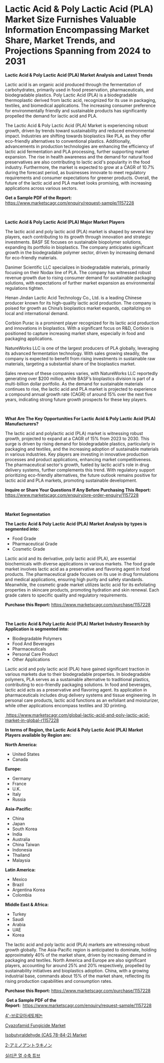 <p><h1>Lactic Acid & Poly Lactic Acid (PLA) Market Size Furnishes Valuable Information Encompassing Market Share, Market Trends, and Projections Spanning from 2024 to 2031</h1></p><p><strong>Lactic Acid & Poly Lactic Acid (PLA) Market Analysis and Latest Trends</strong></p>
<p><p>Lactic acid is an organic acid produced through the fermentation of carbohydrates, primarily used in food preservation, pharmaceuticals, and biodegradable plastics. Poly Lactic Acid (PLA) is a biodegradable thermoplastic derived from lactic acid, recognized for its use in packaging, textiles, and biomedical applications. The increasing consumer preference for environmentally friendly and sustainable products has significantly propelled the demand for lactic acid and PLA.</p><p>The Lactic Acid & Poly Lactic Acid (PLA) Market is experiencing robust growth, driven by trends toward sustainability and reduced environmental impact. Industries are shifting towards bioplastics like PLA, as they offer eco-friendly alternatives to conventional plastics. Additionally, advancements in production technologies are enhancing the efficiency of lactic acid fermentation and PLA processing, further supporting market expansion. The rise in health awareness and the demand for natural food preservatives are also contributing to lactic acid's popularity in the food industry. Furthermore, the market is expected to grow at a CAGR of 10.7% during the forecast period, as businesses innovate to meet regulatory requirements and consumer expectations for greener products. Overall, the future of the lactic acid and PLA market looks promising, with increasing applications across various sectors.</p></p>
<p><strong>Get a Sample PDF of the Report:&nbsp;</strong> <a href="https://www.marketscagr.com/enquiry/request-sample/1157228">https://www.marketscagr.com/enquiry/request-sample/1157228</a></p>
<p>&nbsp;</p>
<p><strong>Lactic Acid & Poly Lactic Acid (PLA) Major Market Players</strong></p>
<p><p>The lactic acid and poly lactic acid (PLA) market is shaped by several key players, each contributing to its growth through innovation and strategic investments. BASF SE focuses on sustainable biopolymer solutions, expanding its portfolio in bioplastics. The company anticipates significant growth in the biodegradable polymer sector, driven by increasing demand for eco-friendly materials.</p><p>Danimer Scientific LLC specializes in biodegradable materials, primarily focusing on their Nodax line of PLA. The company has witnessed robust revenue growth due to rising consumer demand for sustainable packaging solutions, with expectations of further market expansion as environmental regulations tighten.</p><p>Henan Jindan Lactic Acid Technology Co., Ltd. is a leading Chinese producer known for its high-quality lactic acid production. The company is poised for growth as China’s bioplastics market expands, capitalizing on local and international demand. </p><p>Corbion Purac is a prominent player recognized for its lactic acid production and innovations in bioplastics. With a significant focus on R&D, Corbion is positioned to capture increasing market share, especially in food and packaging applications.</p><p>NatureWorks LLC is one of the largest producers of PLA globally, leveraging its advanced fermentation technology. With sales growing steadily, the company is expected to benefit from rising investments in sustainable raw materials, targeting a substantial share of the bioplastics market.</p><p>Sales revenue of these companies varies, with NatureWorks LLC reportedly generating over $200 million, while BASF’s bioplastics division is part of a multi-billion dollar portfolio. As the demand for sustainable materials continues to rise, the lactic acid and PLA market is projected to experience a compound annual growth rate (CAGR) of around 15% over the next five years, indicating strong future growth prospects for these key players.</p></p>
<p>&nbsp;</p>
<p><strong>What Are The Key Opportunities For Lactic Acid & Poly Lactic Acid (PLA) Manufacturers?</strong></p>
<p><p>The lactic acid and polylactic acid (PLA) market is witnessing robust growth, projected to expand at a CAGR of 15% from 2023 to 2030. This surge is driven by rising demand for biodegradable plastics, particularly in packaging and textiles, and the increasing adoption of sustainable materials in various industries. Key players are investing in innovative production processes and product applications, enhancing market competitiveness. The pharmaceutical sector's growth, fueled by lactic acid's role in drug delivery systems, further complements this trend. With regulatory support prioritizing eco-friendly alternatives, the future outlook remains positive for lactic acid and PLA markets, promoting sustainable development.</p></p>
<p><strong>Inquire or Share Your Questions If Any Before Purchasing This Report:</strong> <a href="https://www.marketscagr.com/enquiry/pre-order-enquiry/1157228">https://www.marketscagr.com/enquiry/pre-order-enquiry/1157228</a></p>
<p>&nbsp;</p>
<p><strong>Market Segmentation</strong></p>
<p><strong>The Lactic Acid & Poly Lactic Acid (PLA) Market Analysis by types is segmented into:</strong></p>
<p><ul><li>Food Grade</li><li>Pharmaceutical Grade</li><li>Cosmetic Grade</li></ul></p>
<p><p>Lactic acid and its derivative, poly lactic acid (PLA), are essential biochemicals with diverse applications in various markets. The food grade market involves lactic acid as a preservative and flavoring agent in food products. The pharmaceutical grade focuses on its use in drug formulations and medical applications, ensuring high purity and safety standards. Meanwhile, the cosmetic grade market utilizes lactic acid for its exfoliating properties in skincare products, promoting hydration and skin renewal. Each grade caters to specific quality and regulatory requirements.</p></p>
<p><strong>Purchase this Report:&nbsp;</strong><a href="https://www.marketscagr.com/purchase/1157228">https://www.marketscagr.com/purchase/1157228</a></p>
<p>&nbsp;</p>
<p><strong>The Lactic Acid & Poly Lactic Acid (PLA) Market Industry Research by Application is segmented into:</strong></p>
<p><ul><li>Biodegradable Polymers</li><li>Food And Beverages</li><li>Pharmaceuticals</li><li>Personal Care Product</li><li>Other Applications</li></ul></p>
<p><p>Lactic acid and poly lactic acid (PLA) have gained significant traction in various markets due to their biodegradable properties. In biodegradable polymers, PLA serves as a sustainable alternative to traditional plastics, contributing to eco-friendly packaging solutions. In food and beverages, lactic acid acts as a preservative and flavoring agent. Its application in pharmaceuticals includes drug delivery systems and tissue engineering. In personal care products, lactic acid functions as an exfoliant and moisturizer, while other applications encompass textiles and 3D printing.</p></p>
<p><a href="https://www.marketscagr.com/global-lactic-acid-and-poly-lactic-acid-market-in-global-r1157228">&nbsp;https://www.marketscagr.com/global-lactic-acid-and-poly-lactic-acid-market-in-global-r1157228</a></p>
<p><strong>In terms of Region, the Lactic Acid & Poly Lactic Acid (PLA) Market Players available by Region are:</strong></p>
<p>
    <p> <strong> North America: </strong>
        <ul>
            <li>United States</li>
            <li>Canada</li>
        </ul>
        </p> 
    <p> <strong> Europe: </strong>
        <ul>
            <li>Germany</li>
            <li>France</li>
            <li>U.K.</li>
            <li>Italy</li>
            <li>Russia</li>
        </ul>
        </p> 
    <p> <strong> Asia-Pacific: </strong>
        <ul>
            <li>China</li>
            <li>Japan</li>
            <li>South Korea</li>
            <li>India</li>
            <li>Australia</li>
            <li>China Taiwan</li>
            <li>Indonesia</li>
            <li>Thailand</li>
            <li>Malaysia</li>
        </ul>
        </p> 
    <p> <strong> Latin America: </strong>
        <ul>
            <li>Mexico</li>
            <li>Brazil</li>
            <li>Argentina Korea</li>
            <li>Colombia</li>
        </ul>
        </p> 
    <p> <strong> Middle East & Africa: </strong>
        <ul>
            <li>Turkey</li>
            <li>Saudi</li>
            <li>Arabia</li>
            <li>UAE</li>
            <li>Korea</li>
        </ul>
    </p>
    </p>
<p><p>The lactic acid and poly lactic acid (PLA) markets are witnessing robust growth globally. The Asia-Pacific region is anticipated to dominate, holding approximately 40% of the market share, driven by increasing demand in packaging and textiles. North America and Europe are also significant players, accounting for around 25% and 20% respectively, propelled by sustainability initiatives and bioplastics adoption. China, with a growing industrial base, commands about 15% of the market share, reflecting its rising production capabilities and consumption rates.</p></p>
<p><strong>Purchase this Report: </strong><a href="https://www.marketscagr.com/purchase/1157228">https://www.marketscagr.com/purchase/1157228</a></p>
<p>&nbsp;<strong>Get a Sample PDF of the Report:&nbsp;&nbsp;</strong><a href="https://www.marketscagr.com/enquiry/request-sample/1157228">https://www.marketscagr.com/enquiry/request-sample/1157228</a></p>
<p><strong></strong></p>
<p><p><a href="https://medium.com/@joanacasper70/4-bromoacetophenone-market-%EC%9D%98-%EA%B8%80%EB%A1%9C%EB%B2%8C-%EC%8B%9C%EC%9E%A5-%EA%B0%9C%EC%9A%94%EB%8A%94-%EC%A0%84-%EC%84%B8%EA%B3%84-%EB%B0%8F-%EC%A3%BC%EC%9A%94-%EC%8B%9C%EC%9E%A5%EC%9D%98-%EC%82%B0%EC%97%85%EC%97%90-%EC%98%81%ED%96%A5%EC%9D%84-%EB%AF%B8%EC%B9%98%EB%8A%94-%EC%A3%BC%EC%9A%94-%ED%8A%B8%EB%A0%8C%EB%93%9C%EC%97%90-%EB%8C%80%ED%95%9C-%EB%8F%85%ED%8A%B9%ED%95%9C-%EA%B4%80%EC%A0%90%EC%9D%84-%EC%A0%9C%EA%B3%B5%ED%95%A9%EB%8B%88%EB%8B%A4-8d59759551fd">4'-브로모아세토페논</a></p><p><a href="https://www.linkedin.com/pulse/global-cyazofamid-fungicide-market-sector2024-2031-metrics-mt8ze?trackingId=HrtFwrs3TNi1wlJXPyIe7Q%3D%3D">Cyazofamid Fungicide Market</a></p><p><a href="https://github.com/provorikovar/Market-Research-Report-List-6/blob/main/isobutyraldehyde-cas-78-84-2-market.md">Isobutyraldehyde (CAS 78-84-2) Market</a></p><p><a href="https://medium.com/@khkjaxbn36/2-%E3%82%A2%E3%83%9F%E3%83%8E%E3%82%A2%E3%83%B3%E3%83%88%E3%83%A9%E3%82%AD%E3%83%8E%E3%83%B3%E5%B8%82%E5%A0%B4%E3%81%AE%E6%88%90%E9%95%B7-%E5%B8%82%E5%A0%B4%E3%82%BB%E3%82%B0%E3%83%A1%E3%83%B3%E3%83%86%E3%83%BC%E3%82%B7%E3%83%A7%E3%83%B3%E3%81%8A%E3%82%88%E3%81%B3%E5%9C%B0%E5%9F%9F%E5%88%86%E6%9E%90-%E3%82%B0%E3%83%AD%E3%83%BC%E3%83%90%E3%83%AB%E4%BA%88%E6%B8%AC2031-2ebfa94e7161">2-アミノアントラキノン</a></p><p><a href="https://medium.com/@joanacasper70/%EC%8B%A4%EB%A6%AC%EC%BD%98-%EC%97%B4-%EC%88%98%EC%B6%95-%ED%8A%9C%EB%B9%99-%EC%8B%9C%EC%9E%A5-2024%EB%85%84%EB%B6%80%ED%84%B0-2031%EB%85%84%EA%B9%8C%EC%A7%80%EC%9D%98-%EC%82%B0%EC%97%85-%EB%8F%99%ED%96%A5-%EB%B0%8F-%EC%A0%84%EB%A7%9D-e14a444d6140">실리콘 열 수축 튜브</a></p></p>